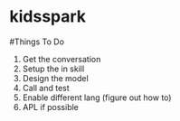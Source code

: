 # kidsspark

#Things To Do

1) Get the conversation
2) Setup the in skill
3) Design the model
4) Call and test
5) Enable different lang (figure out how to)
6) APL if possible
